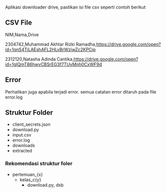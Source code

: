 Aplikasi downloader drive, pastikan isi file csv seperti contoh berikut

## CSV File
NIM,Nama,Drive

2304742,Muhammad Akhtar Rizki Ramadha,https://drive.google.com/open?id=1qnS4TjLAEshAFL2HLvBrWzjwZc2KPCjp

2312120,Natasha Adinda Cantika,https://drive.google.com/open?id=1glQmT86hwvCBSrEG3f7TUyMnh0CxWF9d

## Error
Perhatikan juga apabila terjadi error. semua catatan error ditaruh pada file error.log

## Struktur Folder
- client_secrets.json
- download.py
- input.csv
- error.log
- downloads
- extracted

### Rekomendasi struktur foler
- pertemuan_{x}
  - kelas_c{y}
    - download.py, dsb
